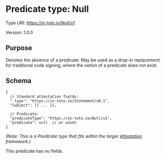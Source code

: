 # Predicate type: Null

Type URI: https://in-toto.io/Null/v1

Version: 1.0.0

## Purpose

Denotes the absence of a predicate. May be used as a drop-in replacement for
traditional code signing, where the notion of a predicate does not exist.

## Schema

```jsonc
{
  // Standard attestation fields:
  "_type": "https://in-toto.io/Statement/v0.1",
  "subject": [{ ... }],

  // Predicate:
  "predicateType": "https://in-toto.io/Null/v1",
  "predicate": null  // or unset
}
```

_(Note: This is a Predicate type that fits within the larger
[Attestation](../README.md) framework.)_

This predicate has no fields.

